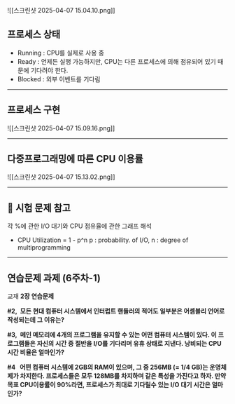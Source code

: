 ![[스크린샷 2025-04-07 15.04.10.png]]

## 프로세스 상태
- Running : CPU를 실제로 사용 중
- Ready : 언제든 실행 가능하지만, CPU는 다른 프로세스에 의해 점유되어 있기 때문에 기다려야 한다.
- Blocked : 외부 이벤트를 기다림

---
## 프로세스 구현
![[스크린샷 2025-04-07 15.09.16.png]]

---
## 다중프로그래밍에 따른 CPU 이용률
![[스크린샷 2025-04-07 15.13.02.png]]

---
## 📌 시험 문제 참고 
각 %에 관한 I/O 대기와 CPU 점유율에 관한 그래프 해석 
+ CPU Utilization = 1 - p^n
p : probability. of I/O, n : degree of multiprogramming


---
## 연습문제 과제 (6주차-1)

교재 **2장 연습문제**

**#2,  모든 현대 컴퓨터 시스템에서 인터럽트 핸들러의 적어도 일부분은 어셈블리 언어로 작성되는데 그 이유는?**

**#3,  메인 메모리에 4개의 프로그램을 유지할 수 있는 어떤 컴퓨터 시스템이 있다. 이 프로그램들은 자신의 시간 중 절반을 I/O를 기다리며 유휴 상태로 지낸다. 낭비되는 CPU 시간 비율은 얼마인가?**

**#4   어떤 컴퓨터 시스템에 2GB의 RAM이 있으며, 그 중 256MB (= 1/4 GB)는 운영체제가 차지한다. 프로세스들은 모두 128MB를 차지하며 같은 특성을 가진다고 하자. 만약 목표 CPU이용률이 90%라면, 프로세스가 최대로 기다릴수 있는 I/O 대기 시간은 얼마인가?**

